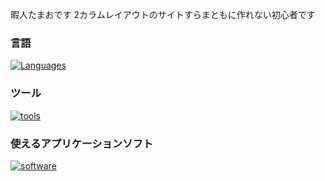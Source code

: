 暇人たまおです
2カラムレイアウトのサイトすらまともに作れない初心者です

### 言語
[![Languages](https://skillicons.dev/icons?i=html,css,sass,js)](https://skillicons.dev)

### ツール
[![tools](https://skillicons.dev/icons?i=vscode)](https://skillicons.dev)

### 使えるアプリケーションソフト
[![software](https://skillicons.dev/icons?i=blender,figma)](https://skillicons.dev)
